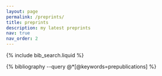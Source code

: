 ```yaml
---
layout: page
permalink: /preprints/
title: preprints
description: my latest preprints
nav: true
nav_order: 2
---
```


<!-- _pages/publications.md -->

<!-- Bibsearch Feature -->

{% include bib_search.liquid %}

<div class="publications">

{% bibliography --query @*[@keywords=prepublications] %}

</div>
